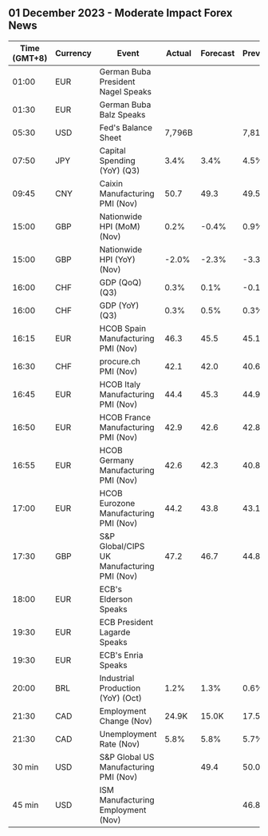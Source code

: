 ## 01 December 2023 - Moderate Impact Forex News

| Time (GMT+8) | Currency | Event | Actual | Forecast | Previous |
|------|----------|-------|--------|----------|----------|
| 01:00 | EUR | German Buba President Nagel Speaks |  |  |  |
| 01:30 | EUR | German Buba Balz Speaks |  |  |  |
| 05:30 | USD | Fed's Balance Sheet | 7,796B |  | 7,811B |
| 07:50 | JPY | Capital Spending (YoY) (Q3) | 3.4% | 3.4% | 4.5% |
| 09:45 | CNY | Caixin Manufacturing PMI (Nov) | 50.7 | 49.3 | 49.5 |
| 15:00 | GBP | Nationwide HPI (MoM) (Nov) | 0.2% | -0.4% | 0.9% |
| 15:00 | GBP | Nationwide HPI (YoY) (Nov) | -2.0% | -2.3% | -3.3% |
| 16:00 | CHF | GDP (QoQ) (Q3) | 0.3% | 0.1% | -0.1% |
| 16:00 | CHF | GDP (YoY) (Q3) | 0.3% | 0.5% | 0.3% |
| 16:15 | EUR | HCOB Spain Manufacturing PMI (Nov) | 46.3 | 45.5 | 45.1 |
| 16:30 | CHF | procure.ch PMI (Nov) | 42.1 | 42.0 | 40.6 |
| 16:45 | EUR | HCOB Italy Manufacturing PMI (Nov) | 44.4 | 45.3 | 44.9 |
| 16:50 | EUR | HCOB France Manufacturing PMI (Nov) | 42.9 | 42.6 | 42.8 |
| 16:55 | EUR | HCOB Germany Manufacturing PMI (Nov) | 42.6 | 42.3 | 40.8 |
| 17:00 | EUR | HCOB Eurozone Manufacturing PMI (Nov) | 44.2 | 43.8 | 43.1 |
| 17:30 | GBP | S&P Global/CIPS UK Manufacturing PMI (Nov) | 47.2 | 46.7 | 44.8 |
| 18:00 | EUR | ECB's Elderson Speaks |  |  |  |
| 19:30 | EUR | ECB President Lagarde Speaks |  |  |  |
| 19:30 | EUR | ECB's Enria Speaks |  |  |  |
| 20:00 | BRL | Industrial Production (YoY) (Oct) | 1.2% | 1.3% | 0.6% |
| 21:30 | CAD | Employment Change (Nov) | 24.9K | 15.0K | 17.5K |
| 21:30 | CAD | Unemployment Rate (Nov) | 5.8% | 5.8% | 5.7% |
| 30 min | USD | S&P Global US Manufacturing PMI (Nov) |  | 49.4 | 50.0 |
| 45 min | USD | ISM Manufacturing Employment (Nov) |  |  | 46.8 |
